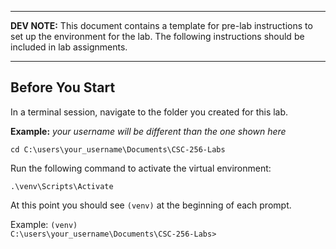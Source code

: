 <hr>

**DEV NOTE:** This document contains a template for pre-lab instructions to set up the environment for the lab. The following instructions should be included in lab assignments.

<hr>

## Before You Start

In a terminal session, navigate to the folder you created for this lab.

**Example:**
*your username will be different than the one shown here*

    cd C:\users\your_username\Documents\CSC-256-Labs

Run the following command to activate the virtual environment:

    .\venv\Scripts\Activate

At this point you should see <code>(venv)</code> at the beginning of each prompt.

Example: <code>(venv) C:\users\your_username\Documents\CSC-256-Labs></code>
